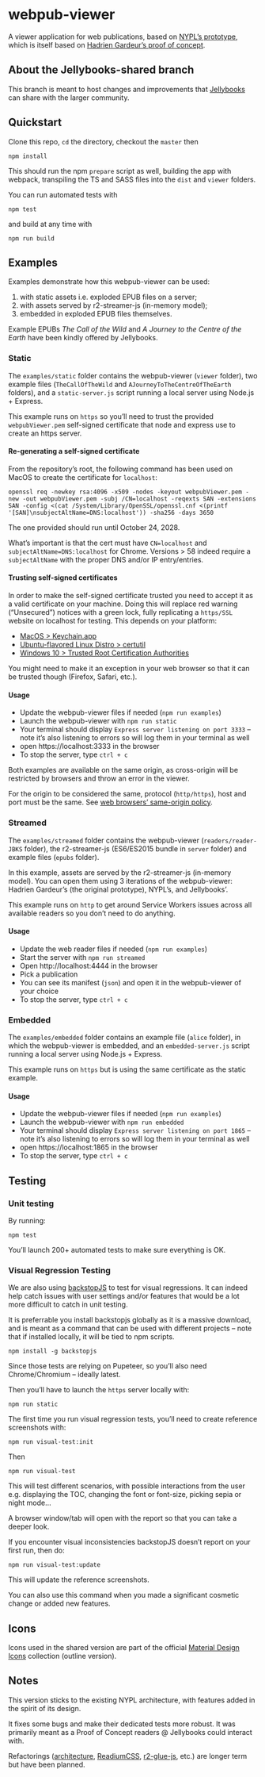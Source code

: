 # webpub-viewer

A viewer application for web publications, based on [NYPL’s prototype](https://github.com/NYPL-Simplified/webpub-viewer), which is itself based on [Hadrien Gardeur’s proof of concept](https://github.com/HadrienGardeur/webpub-viewer).

## About the Jellybooks-shared branch

This branch is meant to host changes and improvements that [Jellybooks](https://www.jellybooks.com) can share with the larger community.

## Quickstart

Clone this repo, `cd` the directory, checkout the `master` then

```
npm install
```

This should run the npm `prepare` script as well, building the app with webpack, transpiling the TS and SASS files into the `dist` and `viewer` folders.

You can run automated tests with

```
npm test
```

and build at any time with

```
npm run build
```

## Examples

Examples demonstrate how this webpub-viewer can be used:

1. with static assets i.e. exploded EPUB files on a server;
2. with assets served by r2-streamer-js (in-memory model);
3. embedded in exploded EPUB files themselves.

Example EPUBs *The Call of the Wild* and *A Journey to the Centre of the Earth* have been kindly offered by Jellybooks.

### Static

The `examples/static` folder contains the webpub-viewer (`viewer` folder), two example files (`TheCallOfTheWild` and `AJourneyToTheCentreOfTheEarth` folders), and a `static-server.js` script running a local server using Node.js + Express.

This example runs on `https` so you’ll need to trust the provided `webpubViewer.pem` self-signed certificate that node and express use to create an https server.

#### Re-generating a self-signed certificate

From the repository’s root, the following command has been used on MacOS to create the certificate for `localhost`:

```
openssl req -newkey rsa:4096 -x509 -nodes -keyout webpubViewer.pem -new -out webpubViewer.pem -subj /CN=localhost -reqexts SAN -extensions SAN -config <(cat /System/Library/OpenSSL/openssl.cnf <(printf '[SAN]\nsubjectAltName=DNS:localhost')) -sha256 -days 3650
```

The one provided should run until October 24, 2028.

What’s important is that the cert must have `CN=localhost` and `subjectAltName=DNS:localhost` for Chrome. Versions > 58 indeed require a `subjectAltName` with the proper DNS and/or IP entry/entries.

#### Trusting self-signed certificates

In order to make the self-signed certificate trusted you need to accept it as a valid certificate on your machine. Doing this will replace red warning (“Unsecured”) notices with a green lock, fully replicating a `https/SSL` website on localhost for testing. This depends on your platform:

- [MacOS > Keychain.app](https://www.kevinleary.net/self-signed-trusted-certificates-node-js-express-js/)
- [Ubuntu-flavored Linux Distro > certutil](https://leehblue.com/add-self-signed-ssl-google-chrome-ubuntu-16-04/)
- [Windows 10 > Trusted Root Certification Authorities](https://medium.com/@alirak94/how-to-trust-any-self-signed-ssl-certificate-in-ie11-and-edge-fa7b416cac68)

You might need to make it an exception in your web browser so that it can be trusted though (Firefox, Safari, etc.).

#### Usage

- Update the webpub-viewer files if needed (`npm run examples`)
- Launch the webpub-viewer with `npm run static`
- Your terminal should display `Express server listening on port 3333` – note it’s also listening to errors so will log them in your terminal as well
- open https://localhost:3333 in the browser
- To stop the server, type `ctrl + c`

Both examples are available on the same origin, as cross-origin will be restricted by browsers and throw an error in the viewer.

For the origin to be considered the same, protocol (`http/https`), host and port must be the same. See [web browsers’ same-origin policy](https://developer.mozilla.org/en-US/docs/Web/Security/Same-origin_policy).

### Streamed

The `examples/streamed` folder contains the webpub-viewer (`readers/reader-JBKS` folder), the r2-streamer-js (ES6/ES2015 bundle in `server` folder) and example files (`epubs` folder).

In this example, assets are served by the r2-streamer-js (in-memory model). You can open them using 3 iterations of the webpub-viewer: Hadrien Gardeur’s (the original prototype), NYPL’s, and Jellybooks’.

This example runs on `http` to get around Service Workers issues across all available readers so you don’t need to do anything.

#### Usage

- Update the web reader files if needed (`npm run examples`)
- Start the server with `npm run streamed`
- Open http://localhost:4444 in the browser
- Pick a publication
- You can see its manifest (`json`) and open it in the webpub-viewer of your choice
- To stop the server, type `ctrl + c`

### Embedded

The `examples/embedded` folder contains an example file (`alice` folder), in which the webpub-viewer is embedded, and an `embedded-server.js` script running a local server using Node.js + Express. 

This example runs on `https` but is using the same certificate as the static example.

#### Usage

- Update the webpub-viewer files if needed (`npm run examples`)
- Launch the webpub-viewer with `npm run embedded`
- Your terminal should display `Express server listening on port 1865` – note it’s also listening to errors so will log them in your terminal as well
- open https://localhost:1865 in the browser
- To stop the server, type `ctrl + c`

## Testing

### Unit testing

By running: 

```
npm test
```

You’ll launch 200+ automated tests to make sure everything is OK.

### Visual Regression Testing

We are also using [backstopJS](https://github.com/garris/BackstopJS) to test for visual regressions. It can indeed help catch issues with user settings and/or features that would be a lot more difficult to catch in unit testing.

It is preferrable you install backstopjs globally as it is a massive download, and is meant as a command that can be used with different projects – note that if installed locally, it will be tied to npm scripts.

```
npm install -g backstopjs
```

Since those tests are relying on Pupeteer, so you’ll also need Chrome/Chromium – ideally latest.

Then you’ll have to launch the `https` server locally with:

```
npm run static
```

The first time you run visual regression tests, you’ll need to create reference screenshots with:

```
npm run visual-test:init
```

Then

```
npm run visual-test
```

This will test different scenarios, with possible interactions from the user e.g. displaying the TOC, changing the font or font-size, picking sepia or night mode…

A browser window/tab will open with the report so that you can take a deeper look.

If you encounter visual inconsistencies backstopJS doesn’t report on your first run, then do:

```
npm run visual-test:update
```

This will update the reference screenshots.

You can also use this command when you made a significant cosmetic change or added new features. 

## Icons

Icons used in the shared version are part of the official [Material Design Icons](https://material.io/tools/icons/?style=outline) collection (outline version).

## Notes

This version sticks to the existing NYPL architecture, with features added in the spirit of its design.

It fixes some bugs and make their dedicated tests more robust. It was primarily meant as a Proof of Concept readers @ Jellybooks could interact with.

Refactorings ([architecture](https://github.com/readium/architecture), [ReadiumCSS](https://github.com/readium/readium-css), [r2-glue-js](https://github.com/readium/r2-glue-js), etc.) are longer term but have been planned.
